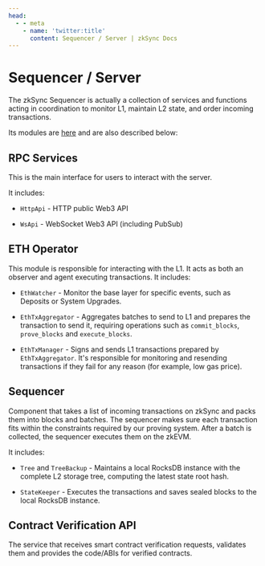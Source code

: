 ```yaml
---
head:
  - - meta
    - name: 'twitter:title'
      content: Sequencer / Server | zkSync Docs
---
```


# Sequencer / Server

The zkSync Sequencer is actually a collection of services and functions acting in coordination to monitor L1, maintain
L2 state, and order incoming transactions.

Its modules are [here](https://github.com/matter-labs/zksync-era) and are also described below:

## RPC Services

This is the main interface for users to interact with the server.

It includes:

- `HttpApi` - HTTP public Web3 API

- `WsApi` - WebSocket Web3 API (including PubSub)

## ETH Operator

This module is responsible for interacting with the L1. It acts as both an observer and agent executing transactions. It
includes:

- `EthWatcher` - Monitor the base layer for specific events, such as Deposits or System Upgrades.

- `EthTxAggregator` - Aggregates batches to send to L1 and prepares the transaction to send it, requiring operations
  such as `commit_blocks`, `prove_blocks` and `execute_blocks`.

- `EthTxManager` - Signs and sends L1 transactions prepared by `EthTxAggregator`. It's responsible for monitoring and
  resending transactions if they fail for any reason (for example, low gas price).

## Sequencer

Component that takes a list of incoming transactions on zkSync and packs them into blocks and batches. The sequencer
makes sure each transaction fits within the constraints required by our proving system. After a batch is collected, the
sequencer executes them on the zkEVM.

It includes:

- `Tree` and `TreeBackup` - Maintains a local RocksDB instance with the complete L2 storage tree, computing the latest
  state root hash.

- `StateKeeper` - Executes the transactions and saves sealed blocks to the local RocksDB instance.

## Contract Verification API

The service that receives smart contract verification requests, validates them and provides the code/ABIs for verified
contracts.
